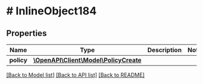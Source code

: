 # # InlineObject184

## Properties

Name | Type | Description | Notes
------------ | ------------- | ------------- | -------------
**policy** | [**\OpenAPI\Client\Model\PolicyCreate**](PolicyCreate.md) |  |

[[Back to Model list]](../../README.md#models) [[Back to API list]](../../README.md#endpoints) [[Back to README]](../../README.md)
